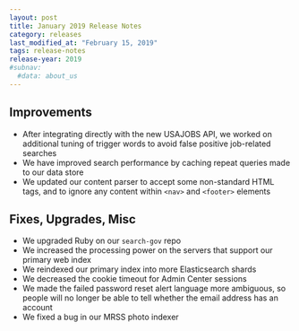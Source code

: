 ```yaml
---
layout: post
title: January 2019 Release Notes
category: releases
last_modified_at: "February 15, 2019"
tags: release-notes
release-year: 2019
#subnav:
  #data: about_us
---
```


## Improvements

* After integrating directly with the new USAJOBS API, we worked on additional tuning of trigger words to avoid false positive job-related searches
* We have improved search performance by caching repeat queries made to our data store
* We updated our content parser to accept some non-standard HTML tags, and to ignore any content within `<nav>` and `<footer>` elements

## Fixes, Upgrades, Misc

* We upgraded Ruby on our `search-gov` repo
* We increased the processing power on the servers that support our primary web index
* We reindexed our primary index into more Elasticsearch shards
* We decreased the cookie timeout for Admin Center sessions
* We made the failed password reset alert language more ambiguous, so people will no longer be able to tell whether the email address has an account
* We fixed a bug in our MRSS photo indexer
